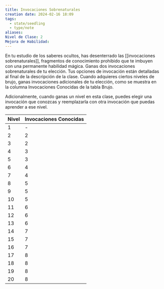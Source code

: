 ```yaml
---
title: Invocaciones Sobrenaturales
creation date: 2024-02-16 18:09
tags:
  - state/seedling
  - type/note
aliases: 
Nivel de Clase: 2
Mejora de Habilidad:
---
```

En tu estudio de los saberes ocultos, has desenterrado las [[invocaciones sobrenaturales]], fragmentos de conocimiento prohibido que te imbuyen con una permanente habilidad mágica.
Ganas dos invocaciones sobrenaturales de tu elección. Tus opciones de invocación están detalladas al final de la descripción de la clase. Cuando adquieres ciertos niveles de brujo, ganas invocaciones adicionales de tu elección, como se muestra en la columna Invocaciones Conocidas de la tabla Brujo.

Adicionalmente, cuando ganas un nivel en esta clase, puedes elegir una invocación que conozcas y reemplazarla con otra invocación que puedas aprender a ese nivel.


| Nivel | Invocaciones Conocidas |
| ---- | ---- |
| 1 | - |
| 2 | 2 |
| 3 | 2 |
| 4 | 3 |
| 5 | 3 |
| 6 | 4 |
| 7 | 4 |
| 8 | 5 |
| 9 | 5 |
| 10 | 5 |
| 11 | 6 |
| 12 | 6 |
| 13 | 6 |
| 14 | 7 |
| 15 | 7 |
| 16 | 7 |
| 17 | 8 |
| 18 | 8 |
| 19 | 8 |
| 20 | 8 |

